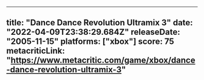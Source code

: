 
---
title: "Dance Dance Revolution Ultramix 3"
date: "2022-04-09T23:38:29.684Z"
releaseDate: "2005-11-15"
platforms: ["xbox"]
score: 75
metacriticLink: "https://www.metacritic.com/game/xbox/dance-dance-revolution-ultramix-3"
---
